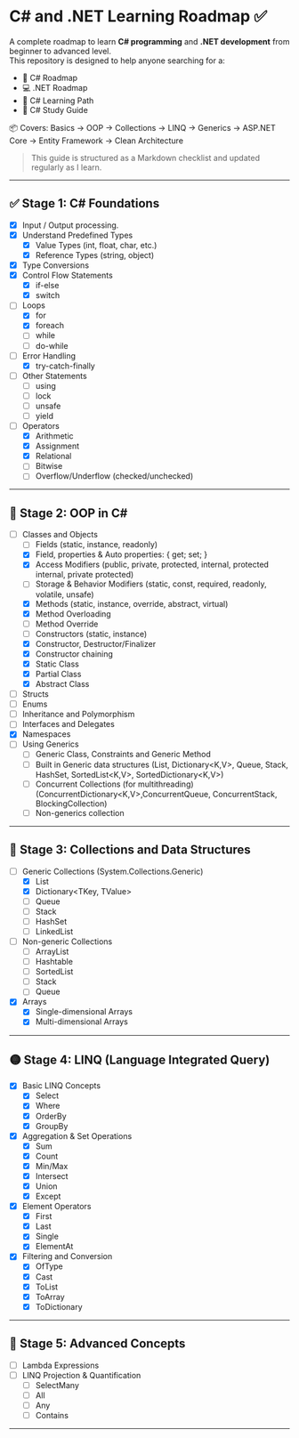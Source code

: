 # C# and .NET Learning Roadmap ✅

A complete roadmap to learn **C# programming** and **.NET development** from beginner to advanced level.  
This repository is designed to help anyone searching for a:

- 🚀 C# Roadmap
- 💻 .NET Roadmap
- 📘 C# Learning Path
- 🧠 C# Study Guide

📦 Covers: Basics → OOP → Collections → LINQ → Generics → ASP.NET Core → Entity Framework → Clean Architecture

> This guide is structured as a Markdown checklist and updated regularly as I learn.  

---

## ✅ Stage 1: C# Foundations
- [X]  Input / Output processing.
- [X] Understand Predefined Types
  - [X] Value Types (int, float, char, etc.)
  - [X] Reference Types (string, object)
  
- [X] Type Conversions
- [X] Control Flow Statements
  - [X] if-else
  - [X] switch
- [ ] Loops
  - [X] for
  - [X] foreach
  - [ ] while
  - [ ] do-while
- [ ] Error Handling
  - [X] try-catch-finally
- [ ] Other Statements
  - [ ] using
  - [ ] lock
  - [ ] unsafe
  - [ ] yield
- [ ] Operators
  - [X] Arithmetic
  - [X] Assignment
  - [X] Relational
  - [ ] Bitwise
  - [ ] Overflow/Underflow (checked/unchecked)

---

## 🔷 Stage 2: OOP in C#

- [ ] Classes and Objects
  - [ ] Fields (static, instance, readonly)
  - [X] Field, properties & Auto properties: { get; set; }
  - [X] Access Modifiers (public, private, protected, internal, protected internal, private protected)
  - [ ] Storage & Behavior Modifiers (static, const, required, readonly, volatile, unsafe)
  - [X] Methods (static, instance, override, abstract, virtual)
  - [X] Method Overloading
  - [ ] Method Override
  - [ ] Constructors (static, instance)
  - [X] Constructor, Destructor/Finalizer
  - [X] Constructor chaining
  - [X] Static Class
  - [X] Partial Class
  - [X] Abstract Class
- [ ] Structs
- [ ] Enums
- [ ] Inheritance and Polymorphism
- [ ] Interfaces and Delegates
- [X] Namespaces
- [ ] Using Generics
  - [ ] Generic Class, Constraints and  Generic Method
  - [ ] Built in Generic data structures (List<T>, Dictionary<K,V>, Queue<T>, Stack<T>, HashSet<T>, SortedList<K,V>, SortedDictionary<K,V>)
  - [ ] Concurrent Collections (for multithreading) (ConcurrentDictionary<K,V>,ConcurrentQueue<T>, ConcurrentStack<T>, BlockingCollection<T>)
  - [ ] Non-generics collection

---

## 🔶 Stage 3: Collections and Data Structures

- [ ] Generic Collections (System.Collections.Generic)
  - [X] List<T>
  - [X] Dictionary<TKey, TValue>
  - [ ] Queue<T>
  - [ ] Stack<T>
  - [ ] HashSet<T>
  - [ ] LinkedList<T>
- [ ] Non-generic Collections
  - [ ] ArrayList
  - [ ] Hashtable
  - [ ] SortedList
  - [ ] Stack
  - [ ] Queue
- [X] Arrays
  - [X] Single-dimensional Arrays
  - [X] Multi-dimensional Arrays

---

## 🟡 Stage 4: LINQ (Language Integrated Query)

- [X] Basic LINQ Concepts
  - [X] Select
  - [X] Where
  - [X] OrderBy
  - [X] GroupBy
- [X] Aggregation & Set Operations
  - [X] Sum
  - [X] Count
  - [X] Min/Max
  - [X] Intersect
  - [X] Union
  - [X] Except
- [X] Element Operators
  - [X] First
  - [X] Last
  - [X] Single
  - [X] ElementAt
- [X] Filtering and Conversion
  - [X] OfType
  - [X] Cast
  - [X] ToList
  - [X] ToArray
  - [X] ToDictionary

---

## 🔴 Stage 5: Advanced Concepts

- [ ] Lambda Expressions
- [ ] LINQ Projection & Quantification
  - [ ] SelectMany
  - [ ] All
  - [ ] Any
  - [ ] Contains

---
